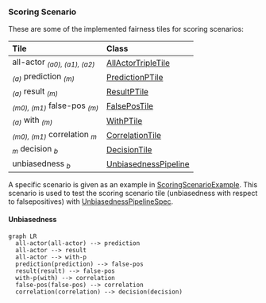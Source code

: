 <head>
  <script src="https://cdnjs.cloudflare.com/ajax/libs/mermaid/9.4.3/mermaid.min.js"> </script>
</head>


### Scoring Scenario

These are some of the implemented fairness tiles for scoring scenarios:

| Tile                                               | Class                                        |
|:---------------------------------------------------|:---------------------------------------------|
| all-actor <sub>*(a0), (a1), (a2)*</sub>            | [AllActorTripleTile][AllActorTripleTile]     |
| <sub>*(a)*</sub> prediction <sub>*(m)*</sub>       | [PredictionPTile][PredictionPTile]           |
| <sub>*(a)*</sub> result <sub>*(m)*</sub>           | [ResultPTile][ResultPTile]                   |
| <sub>*(m0), (m1)*</sub> false-pos <sub>*(m)*</sub> | [FalsePosTile][FalsePosTile]                 |
| <sub>*(a)*</sub> with <sub>*(m)*</sub>             | [WithPTile][WithPTile]                       |
| <sub>*(m0), (m1)*</sub> correlation <sub>*m*</sub> | [CorrelationTile][CorrelationTile]           |
| <sub>*m*</sub> decision <sub>*b*</sub>             | [DecisionTile][DecisionTile]                 |
| unbiasedness <sub>*b*</sub>                        | [UnbiasednessPipeline][UnbiasednessPipeline] |

A specific scenario is given as an example in
[ScoringScenarioExample][ScoringScenarioExample]. This scenario is used to test the
scoring scenario tile (unbiasedness with respect to falsepositives) with
[UnbiasednessPipelineSpec][UnbiasednessPipelineSpec].


#### Unbiasedness

```mermaid
graph LR
  all-actor(all-actor) --> prediction
  all-actor --> result
  all-actor --> with-p
  prediction(prediction) --> false-pos
  result(result) --> false-pos
  with-p(with) --> correlation
  false-pos(false-pos) --> correlation
  correlation(correlation) --> decision(decision)
```

[AllActorTripleTile]: https://github.com/julianmendez/tiles/blob/master/core/src/main/scala/soda/tiles/fairness/tile/AllActorTripleTile.soda
[PredictionPTile]: https://github.com/julianmendez/tiles/blob/master/core/src/main/scala/soda/tiles/fairness/tile/PredictionPTile.soda
[ResultPTile]: https://github.com/julianmendez/tiles/blob/master/core/src/main/scala/soda/tiles/fairness/tile/ResultPTile.soda
[FalsePosTile]: https://github.com/julianmendez/tiles/blob/master/core/src/main/scala/soda/tiles/fairness/tile/FalsePosTile.soda
[WithPTile]: https://github.com/julianmendez/tiles/blob/master/core/src/main/scala/soda/tiles/fairness/tile/WithPTile.soda
[CorrelationTile]: https://github.com/julianmendez/tiles/blob/master/core/src/main/scala/soda/tiles/fairness/tile/CorrelationTile.soda
[DecisionTile]: https://github.com/julianmendez/tiles/blob/master/core/src/main/scala/soda/tiles/fairness/tile/DecisionTile.soda
[UnbiasednessPipeline]: https://github.com/julianmendez/tiles/blob/master/core/src/main/scala/soda/tiles/fairness/pipeline/UnbiasednessPipeline.soda
[ScoringScenarioExample]: https://github.com/julianmendez/tiles/blob/master/core/src/test/scala/soda/tiles/fairness/pipeline/ScoringScenarioExample.soda
[UnbiasednessPipelineSpec]: https://github.com/julianmendez/tiles/blob/master/core/src/test/scala/soda/tiles/fairness/pipeline/UnbiasednessPipelineSpec.soda

<script>
  window.mermaid.init(undefined, document.querySelectorAll('.language-mermaid'));
</script>


